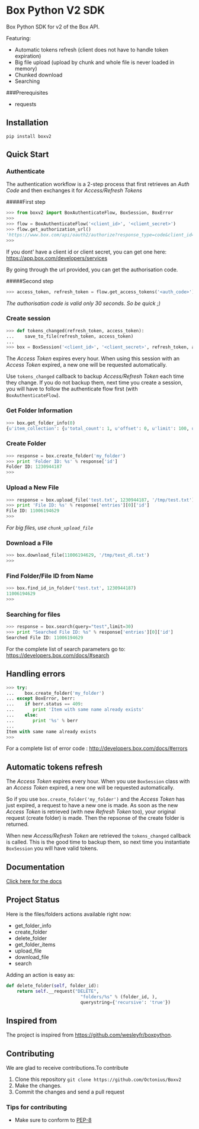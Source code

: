 Box Python V2 SDK
=================


Box Python SDK for v2 of the Box API.

Featuring:

* Automatic tokens refresh (client does not have to handle token expiration)
* Big file upload (upload by chunk and whole file is never loaded in memory)
* Chunked download
* Searching

###Prerequisites
* requests

Installation
------------
```shell
pip install boxv2
```
Quick Start
-----------

### Authenticate
The authentication workflow is a 2-step process that first retrieves an *Auth Code* and then exchanges it for *Access/Refresh Tokens*

#####First step
```python
>>> from boxv2 import BoxAuthenticateFlow, BoxSession, BoxError
>>>
>>> flow = BoxAuthenticateFlow('<client_id>', '<client_secret>')
>>> flow.get_authorization_url()
'https://www.box.com/api/oauth2/authorize?response_type=code&client_id=<client_id>&state=authenticated'
>>>
```
If you dont' have a client id or client secret, you can get one here: https://app.box.com/developers/services

By going through the url provided, you can get the authorisation code.

#####Second step
```python
>>> access_token, refresh_token = flow.get_access_tokens('<auth_code>')
```
*The authorisation code is valid only 30 seconds. So be quick ;)*
### Create session
```python
>>> def tokens_changed(refresh_token, access_token):
...    save_to_file(refresh_token, access_token)
...
>>> box = BoxSession('<client_id>', '<client_secret>', refresh_token, access_token, tokens_changed)
```
The *Access Token* expires every hour. When using this session with an *Access Token* expired, a new one will be requested automatically.

Use ```tokens_changed``` callback to backup *Access/Refresh Token* each time they change. If you do not backup them, next time you create a session, you will have to follow the authenticate flow first (with ```BoxAuthenticateFlow```).
    

### Get Folder Information
```python
>>> box.get_folder_info(0)
{u'item_collection': {u'total_count': 1, u'offset': 0, u'limit': 100, u'order': [{u'direction': u'ASC', u'by': u'type'}, {u'direction': u'ASC', u'by': u'name'}], u'entries': [{u'sequence_id': u'0', u'etag': u'0', u'type': u'folder', u'id': u'1230276227'...
```

### Create Folder
```python
>>> response = box.create_folder('my_folder')
>>> print 'Folder ID: %s' % response['id']
Folder ID: 1230944187
>>>
```

### Upload a New File
```python
>>> response = box.upload_file('test.txt', 1230944187, '/tmp/test.txt')
>>> print 'File ID: %s' % response['entries'][0]['id']
File ID: 11006194629
>>>
```
*For big files, use ```chunk_upload_file```*

### Download a File
```python
>>> box.download_file(11006194629, '/tmp/test_dl.txt')
>>>
```

### Find Folder/File ID from Name
```python
>>> box.find_id_in_folder('test.txt', 1230944187)
11006194629
>>>
```

### Searching for files
```python
>>> response = box.search(query="test",limit=30)
>>> print "Searched File ID: %s" % response['entries'][0]['id']
Searched File ID: 11006194629
```
For the complete list of search parameters go to: https://developers.box.com/docs/#search


Handling errors
---------------
```python
>>> try:
...    box.create_folder('my_folder')
... except BoxError, berr:
...    if berr.status == 409:
...       print 'Item with same name already exists'
...    else:
...       print '%s' % berr
...
Item with same name already exists
>>>
```

For a complete list of error code : http://developers.box.com/docs/#errors

Automatic tokens refresh
------------------------

The *Access Token* expires every hour. When you use ```BoxSession``` class with an *Access Token* expired, a new one will be requested automatically.

So if you use ```box.create_folder('my_folder')``` and the *Access Token* has just expired, a request to have a new one is made. As soon as the new *Access Token* is retrieved (with new *Refresh Token* too), your original request (create folder) is made. Then the repsonse of the create folder is returned.

When new *Access/Refresh Token* are retrieved the ```tokens_changed``` callback is called. This is the good time to backup them, so next time you instantiate ```BoxSession``` you will have valid tokens.

Documentation
-------------
[Click here for the docs](https://rawgithub.com/octonius/Boxv2/master/docs/_build/html/index.html "Reference documentation")

Project Status
--------------

Here is the files/folders actions available right now:
- get_folder_info
- create_folder
- delete_folder
- get_folder_items
- upload_file
- download_file
- search

Adding an action is easy as:
```python
def delete_folder(self, folder_id):
    return self.__request("DELETE", 
                            "folders/%s" % (folder_id, ),
                            querystring={'recursive': 'true'})
```

Inspired from
-------------

The project is inspired from https://github.com/wesleyfr/boxpython.


Contributing
------------

We are glad to receive contributions.To contribute

1. Clone this repository `git clone https://github.com/Octonius/Boxv2`
2. Make the changes.
3. Commit the changes and send a pull request

### Tips for contributing

* Make sure to conform to [PEP-8](http://legacy.python.org/dev/peps/pep-0008/ "PEP 8 style guide")
